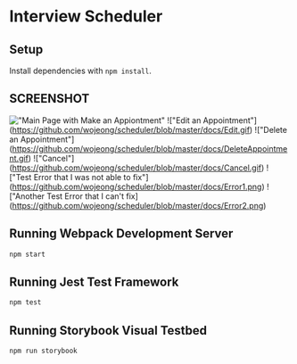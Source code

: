 # Interview Scheduler

## Setup

Install dependencies with `npm install`.

## SCREENSHOT
!["Main Page with Make an Appiontment"](https://github.com/wojeong/scheduler/blob/master/docs/MakeAppointment.gif)
!["Edit an Appointment"] (https://github.com/wojeong/scheduler/blob/master/docs/Edit.gif)
!["Delete an Appointment"] (https://github.com/wojeong/scheduler/blob/master/docs/DeleteAppointment.gif)
!["Cancel"] (https://github.com/wojeong/scheduler/blob/master/docs/Cancel.gif)
!["Test Error that I was not able to fix"] (https://github.com/wojeong/scheduler/blob/master/docs/Error1.png)
!["Another Test Error that I can't fix] (https://github.com/wojeong/scheduler/blob/master/docs/Error2.png)

## Running Webpack Development Server

```sh
npm start
```

## Running Jest Test Framework

```sh
npm test
```

## Running Storybook Visual Testbed

```sh
npm run storybook
```
